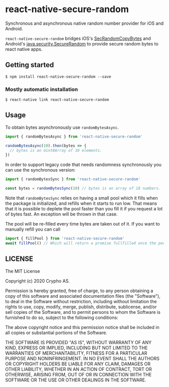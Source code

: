 # react-native-secure-random

Synchronous and asynchronous native random number provider for iOS and Android.

`react-native-secure-random` bridges iOS's [SecRandomCopyBytes](https://developer.apple.com/documentation/security/1399291-secrandomcopybytes) and Android's [java.security.SecureRandom](https://developer.android.com/reference/java/security/SecureRandom) to provide secure random bytes to react native apps.

## Getting started

`$ npm install react-native-secure-random --save`

### Mostly automatic installation

`$ react-native link react-native-secure-random`

## Usage

To obtain bytes asynchronously use `randomBytesAsync`.

```javascript
import { randomBytesAsync } from 'react-native-secure-random'

randomBytesAsync(10).then(bytes => {
  // bytes is an Uint8Array of 10 elements.
})
```

In order to support legacy code that needs randomness synchronously you can use the synchronous version:

```javascript
import { randomBytesSync } from 'react-native-secure-random'

const bytes = randomBytesSync(10) // bytes is an array of 10 numbers.
```

Note that `randomBytesSync` relies on having a small pool which it fills when the package is initialized, and refills when it starts to run low. That means that it is possible to deplete the pool faster than you fill it if you request a lot of bytes fast. An exception will be thrown in that case.

The pool will be re-filled every time bytes are taken out of it. If you want to manually refill you can call

```javascript
import { fillPool } from 'react-native-secure-random'
await fillPool() // Which will return a promise fullfilled once the pool is full.
```

## LICENSE

  The MIT License

  Copyright (c) 2020 Crypho AS.

  Permission is hereby granted, free of charge, to any person obtaining a copy
  of this software and associated documentation files (the "Software"), to deal
  in the Software without restriction, including without limitation the rights
  to use, copy, modify, merge, publish, distribute, sublicense, and/or sell
  copies of the Software, and to permit persons to whom the Software is
  furnished to do so, subject to the following conditions:

  The above copyright notice and this permission notice shall be included in
  all copies or substantial portions of the Software.

  THE SOFTWARE IS PROVIDED "AS IS", WITHOUT WARRANTY OF ANY KIND, EXPRESS OR
  IMPLIED, INCLUDING BUT NOT LIMITED TO THE WARRANTIES OF MERCHANTABILITY,
  FITNESS FOR A PARTICULAR PURPOSE AND NONINFRINGEMENT. IN NO EVENT SHALL THE
  AUTHORS OR COPYRIGHT HOLDERS BE LIABLE FOR ANY CLAIM, DAMAGES OR OTHER
  LIABILITY, WHETHER IN AN ACTION OF CONTRACT, TORT OR OTHERWISE, ARISING FROM,
  OUT OF OR IN CONNECTION WITH THE SOFTWARE OR THE USE OR OTHER DEALINGS IN
  THE SOFTWARE.
